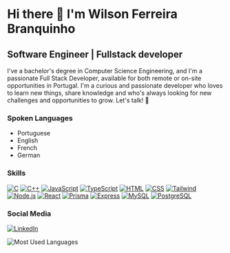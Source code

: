 # Hi there 👋 I'm Wilson Ferreira Branquinho

## Software Engineer | Fullstack developer

I've a bachelor's degree in Computer Science Engineering, and I'm a passionate Full Stack Developer, available for both remote or on-site opportunities in Portugal. 
I'm a curious and passionate developer who loves to learn new things, share knowledge and who's always looking for new challenges and opportunities to grow. Let's talk! 🚀

### Spoken Languages
* Portuguese  
* English  
* French  
* German


### Skills
[![C](https://skillicons.dev/icons?i=c)](https://en.wikipedia.org/wiki/C_(programming_language))
[![C++](https://skillicons.dev/icons?i=cpp)](https://en.wikipedia.org/wiki/C%2B%2B)
[![JavaScript](https://skillicons.dev/icons?i=js)](https://developer.mozilla.org/en-US/docs/Web/JavaScript)
[![TypeScript](https://skillicons.dev/icons?i=ts)](https://www.typescriptlang.org/)
[![HTML](https://skillicons.dev/icons?i=html)](https://developer.mozilla.org/en-US/docs/Web/HTML)
[![CSS](https://skillicons.dev/icons?i=css)](https://developer.mozilla.org/en-US/docs/Web/CSS)
[![Tailwind](https://skillicons.dev/icons?i=tailwind)](https://tailwindcss.com/)
[![Node.js](https://skillicons.dev/icons?i=nodejs)](https://nodejs.org/)
[![React](https://skillicons.dev/icons?i=react)](https://reactjs.org/)
[![Prisma](https://skillicons.dev/icons?i=prisma)](https://www.prisma.io/)
[![Express](https://skillicons.dev/icons?i=express)](https://expressjs.com/)
[![MySQL](https://skillicons.dev/icons?i=mysql)](https://www.mysql.com/)
[![PostgreSQL](https://skillicons.dev/icons?i=postgres)](https://www.postgresql.org/)

### Social Media
[![LinkedIn](https://skillicons.dev/icons?i=linkedin)](www.linkedin.com/in/wilsonbranquinho)


![Most Used Languages](https://github-readme-stats.vercel.app/api/top-langs/?username=Branco95&layout=compact&theme=radical)

